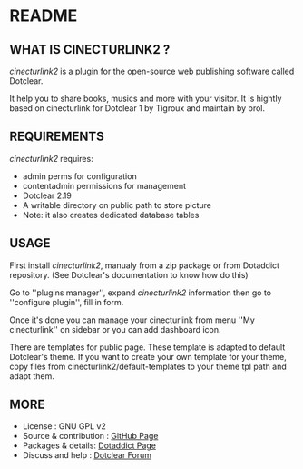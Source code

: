 # README

## WHAT IS CINECTURLINK2 ?

_cinecturlink2_ is a plugin for the open-source 
web publishing software called Dotclear.

It help you to share books, musics and more with your visitor.
It is hightly based on cinecturlink for Dotclear 1 
by Tigroux and maintain by brol.

## REQUIREMENTS

 _cinecturlink2_ requires: 

  * admin perms for configuration
  * contentadmin permissions for management
  * Dotclear 2.19
  * A writable directory on public path to store picture
  * Note: it also creates dedicated database tables

## USAGE

First install _cinecturlink2_, manualy from a zip package or from 
Dotaddict repository. (See Dotclear's documentation to know how do this)

Go to ''plugins manager'', expand _cinecturlink2_ information then 
go to ''configure plugin'', fill in form.

Once it's done you can manage your cinecturlink from menu 
''My cinecturlink'' on sidebar or you can add dashboard icon.

There are templates for public page. These template is adapted to 
default Dotclear's theme. If you want to create your own template 
for your theme, copy files from cinecturlink2/default-templates 
to your theme tpl path and adapt them.

## MORE

 * License : GNU GPL v2
 * Source & contribution : [GitHub Page](https://github.com/JcDenis/cinecturlink2)
 * Packages & details:  [Dotaddict Page](https://plugins.dotaddict.org/dc2/details/cinecturlink2)
 * Discuss and help : [Dotclear Forum](https://forum.dotclear.org/viewtopic.php?id=40893)
